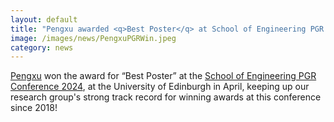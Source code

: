 ```yaml
---
layout: default
title: "Pengxu awarded <q>Best Poster</q> at School of Engineering PGR Conference!"
image: /images/news/PengxuPGRWin.jpeg
category: news
---
```

[Pengxu] won the award for <q>Best Poster</q> at the [School of Engineering PGR Conference 2024], at the University of Edinburgh in April, keeping up our research group's strong track record for winning awards at this conference since 2018!

[Pengxu]: /team/chen-pengxu
[School of Engineering PGR Conference 2024]: https://www.eng.ed.ac.uk/studying/postgraduate/research/school-research-conference
